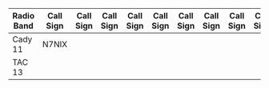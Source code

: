   Radio Band  |  Call Sign |  Call Sign | Call Sign  |  Call Sign  | Call Sign  | Call Sign  | Call Sign  | Call Sign  | Call Sign| Call Sign
------------- | ---------- | ---------- | ---------- | ------ | ------ | ------ | ------ | ------ | ------| ------
Cady 11       |  N7NIX     |            |       |      |      |      |      |      |      |      |
TAC 13        |            |            |       |      |      |      |      |      |      |      |
